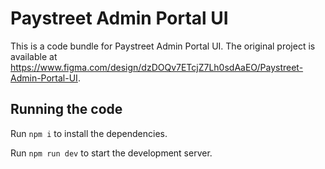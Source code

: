 
  # Paystreet Admin Portal UI

  This is a code bundle for Paystreet Admin Portal UI. The original project is available at https://www.figma.com/design/dzDOQv7ETcjZ7Lh0sdAaEO/Paystreet-Admin-Portal-UI.

  ## Running the code

  Run `npm i` to install the dependencies.

  Run `npm run dev` to start the development server.
  